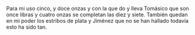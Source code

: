 Para mi uso cinco, y doce onzas y con la que do y lleva Tomásico que son once libras y cuatro onzas se completan las diez y siete. También quedan en mi poder los estribos de plata y Jiménez que no se han hallado todavía esto ha sido tan.